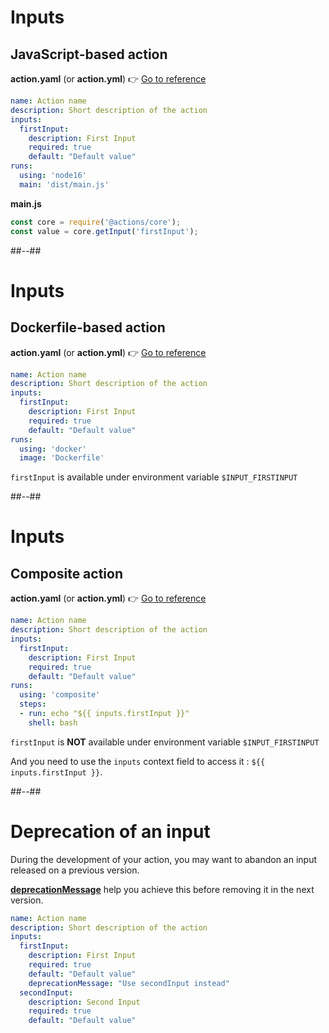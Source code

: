<!-- .slide: class="with-code" -->

# Inputs

## JavaScript-based action

**action.yaml** (or **action.yml**) 👉 [Go to reference](https://docs.github.com/en/actions/creating-actions/metadata-syntax-for-github-actions#inputs)

```yaml
name: Action name
description: Short description of the action
inputs:
  firstInput:
    description: First Input
    required: true
    default: "Default value"
runs:
  using: 'node16'
  main: 'dist/main.js'
```

**main.js**

```js
const core = require('@actions/core');
const value = core.getInput('firstInput');
```

##--##

<!-- .slide: class="with-code" -->

# Inputs

## Dockerfile-based action

**action.yaml** (or **action.yml**) 👉 [Go to reference](https://docs.github.com/en/actions/creating-actions/metadata-syntax-for-github-actions#inputs)

```yaml
name: Action name
description: Short description of the action
inputs:
  firstInput:
    description: First Input
    required: true
    default: "Default value"
runs:
  using: 'docker'
  image: 'Dockerfile'
```

`firstInput` is available under environment variable `$INPUT_FIRSTINPUT`

##--##

<!-- .slide: class="with-code" -->

# Inputs

## Composite action

**action.yaml** (or **action.yml**) 👉 [Go to reference](https://docs.github.com/en/actions/creating-actions/metadata-syntax-for-github-actions#inputs)

```yaml
name: Action name
description: Short description of the action
inputs:
  firstInput:
    description: First Input
    required: true
    default: "Default value"
runs:
  using: 'composite'
  steps:
  - run: echo "${{ inputs.firstInput }}"
    shell: bash
```

`firstInput` is **NOT** available under environment variable `$INPUT_FIRSTINPUT`

And you need to use the `inputs` context field to access it : `${{ inputs.firstInput }}`.

##--##

# Deprecation of an input

During the development of your action, you may want to abandon an input released on a previous version.

[**deprecationMessage**](https://docs.github.com/en/actions/creating-actions/metadata-syntax-for-github-actions#inputsinput_iddeprecationmessage]) help you achieve this before removing it in the next version.

```yaml
name: Action name
description: Short description of the action
inputs:
  firstInput:
    description: First Input
    required: true
    default: "Default value"
    deprecationMessage: "Use secondInput instead"
  secondInput:
    description: Second Input
    required: true
    default: "Default value"
```
